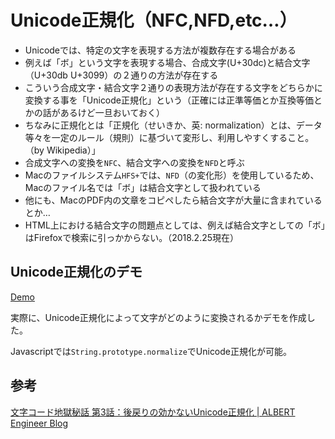 # Unicode正規化（NFC,NFD,etc…）

+ Unicodeでは、特定の文字を表現する方法が複数存在する場合がある
+ 例えば「ボ」という文字を表現する場合、合成文字(U+30dc)と結合文字（U+30db U+3099）の２通りの方法が存在する
+ こういう合成文字・結合文字２通りの表現方法が存在する文字をどちらかに変換する事を「Unicode正規化」という（正確には正準等価とか互換等価とかの話があるけど一旦おいておく）
+ ちなみに正規化とは「正規化（せいきか、英: normalization）とは、データ等々を一定のルール（規則）に基づいて変形し、利用しやすくすること。（by Wikipedia）」
+ 合成文字への変換を`NFC`、結合文字への変換を`NFD`と呼ぶ
+ Macのファイルシステム`HFS+`では、`NFD`（の変化形）を使用しているため、Macのファイル名では「ボ」は結合文字として扱われている
+ 他にも、MacのPDF内の文章をコピペしたら結合文字が大量に含まれているとか…
+ HTML上における結合文字の問題点としては、例えば結合文字としての「ボ」はFirefoxで検索に引っかからない。（2018.2.25現在）

## Unicode正規化のデモ

[Demo](./demo/index.html)

実際に、Unicode正規化によって文字がどのように変換されるかデモを作成した。

Javascriptでは`String.prototype.normalize`でUnicode正規化が可能。

## 参考

[文字コード地獄秘話 第3話：後戻りの効かないUnicode正規化 | ALBERT Engineer Blog](http://tech.albert2005.co.jp/501/)
